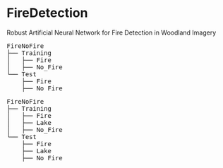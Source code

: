 # FireDetection

Robust Artificial Neural Network for Fire Detection in Woodland Imagery

<pre>FireNoFire                   
├── Training
│   ├── Fire
│   ├── No_Fire
└── Test
    ├── Fire
    ├── No_Fire </pre>

<pre>FireNoFire
├── Training
│   ├── Fire 
│   ├── Lake
│   ├── No_Fire
└── Test
    ├── Fire 
    ├── Lake
    ├── No_Fire </pre>
